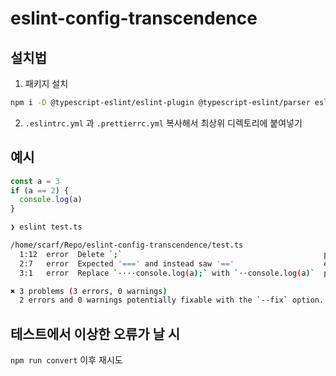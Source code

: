 # eslint-config-transcendence

## 설치법

1. 패키지 설치

```sh
npm i -D @typescript-eslint/eslint-plugin @typescript-eslint/parser eslint eslint-plugin-prettier eslint-plugin-react
```

2. `.eslintrc.yml` 과 `.prettierrc.yml` 복사해서 최상위 디렉토리에 붙여넣기

## 예시

```ts
const a = 3
if (a == 2) {
  console.log(a)
}
```

```sh
❯ eslint test.ts

/home/scarf/Repo/eslint-config-transcendence/test.ts
  1:12  error  Delete `;`                                             prettier/prettier
  2:7   error  Expected '===' and instead saw '=='                    eqeqeq
  3:1   error  Replace `····console.log(a);` with `··console.log(a)`  prettier/prettier

✖ 3 problems (3 errors, 0 warnings)
  2 errors and 0 warnings potentially fixable with the `--fix` option.

```

## 테스트에서 이상한 오류가 날 시

`npm run convert` 이후 재시도
